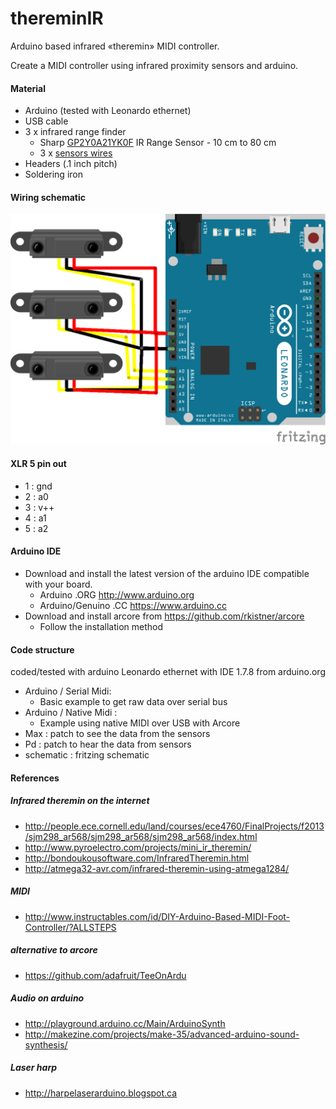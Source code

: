 thereminIR
========

Arduino based infrared «theremin» MIDI controller.

Create a MIDI controller using infrared proximity sensors and arduino.

#### Material

* Arduino (tested with Leonardo ethernet)
* USB cable
* 3 x infrared range finder
	* Sharp [GP2Y0A21YK0F](http://www.robotshop.com/ca/en/sharp-gp2y0a21yk0f-ir-range-sensor.html) IR Range Sensor - 10 cm to 80 cm
	* 3 x [sensors wires](http://www.robotshop.com/ca/en/sirc-01-sharp-gp2-ir-sensor-cable-8.html)
* Headers (.1 inch pitch)
* Soldering iron



####  Wiring schematic

![schematic/thereminIR_bb.png](schematic/thereminIR_bb.png)  

#### XLR 5 pin out

* 1 : gnd
* 2 : a0
* 3 : v++
* 4 : a1
* 5 : a2

#### Arduino IDE
* Download and install the latest version of the arduino IDE compatible with your board.  
	* Arduino .ORG http://www.arduino.org
	* Arduino/Genuino .CC https://www.arduino.cc
* Download and install arcore from https://github.com/rkistner/arcore
	* Follow the installation method


#### Code structure
coded/tested with arduino Leonardo ethernet with IDE  1.7.8 from arduino.org
* Arduino / Serial Midi:
	* Basic example to get raw data over serial bus
* Arduino / Native Midi :
	* Example using native MIDI over USB with Arcore
* Max : patch to see the data from the sensors
* Pd : patch to hear the data from sensors
* schematic : fritzing schematic

#### References

##### Infrared theremin on the internet  
* http://people.ece.cornell.edu/land/courses/ece4760/FinalProjects/f2013/sjm298_ar568/sjm298_ar568/sjm298_ar568/index.html
* http://www.pyroelectro.com/projects/mini_ir_theremin/
* http://bondoukousoftware.com/InfraredTheremin.html
* http://atmega32-avr.com/infrared-theremin-using-atmega1284/

##### MIDI
* http://www.instructables.com/id/DIY-Arduino-Based-MIDI-Foot-Controller/?ALLSTEPS

##### alternative to arcore
* https://github.com/adafruit/TeeOnArdu

##### Audio on arduino
* http://playground.arduino.cc/Main/ArduinoSynth
* http://makezine.com/projects/make-35/advanced-arduino-sound-synthesis/


##### Laser harp
* http://harpelaserarduino.blogspot.ca
